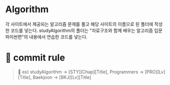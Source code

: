 # Algorithm
각 사이트에서 제공되는 알고리즘 문제를 풀고 해당 사이트의 이름으로 된 폴더에 작성한 코드를 넣는다.
studyAlgorithm의 폴더는 "자료구조와 함께 배우는 알고리즘 입문 파이썬편"의 내용에서 연습한 코드를 넣는다.

# 📝 commit rule

> 📌 ex) studyAlgorithm -> [STY][Chap][Title], Programmers -> [PRO][Lv][Title], Baekjoon -> [BKJ][Lv][Title]
